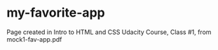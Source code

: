 # my-favorite-app
Page created in Intro to HTML and CSS Udacity Course, Class #1, from mock1-fav-app.pdf

